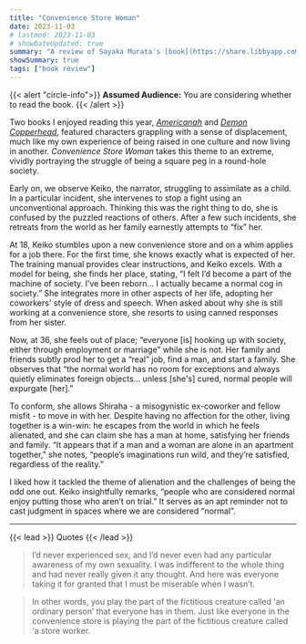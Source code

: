 ```yaml
---
title: "Convenience Store Woman"
date: 2023-11-03
# lastmod: 2023-11-03
# showDateUpdated: true
summary: "A review of Sayaka Murata's [book](https://share.libbyapp.com/title/3572396). "
showSummary: true
tags: ["book review"]
---
```


{{< alert "circle-info">}}
**Assumed Audience:** You are considering whether to read the book. 
{{< /alert >}}

Two books I enjoyed reading this year, *[Americanah](https://share.libbyapp.com/title/1209619)* and *[Demon Copperhead](https://share.libbyapp.com/title/8723752)*, featured characters grappling with a sense of displacement, much like my own experience of being raised in one culture and now living in another. *Convenience Store Woman* takes this theme to an extreme, vividly portraying the struggle of being a square peg in a round-hole society.

Early on, we observe Keiko, the narrator, struggling to assimilate as a child. In a particular incident, she intervenes to stop a fight using an unconventional approach. Thinking this was the right thing to do, she is confused by the puzzled reactions of others. After a few such incidents, she retreats from the world as her family earnestly attempts to “fix” her.

At 18, Keiko stumbles upon a new convenience store and on a whim applies for a job there. For the first time, she knows exactly what is expected of her. The training manual provides clear instructions, and Keiko excels. With a model for being, she finds her place, stating, “I felt I’d become a part of the machine of society. I’ve been reborn… I actually became a normal cog in society.” She integrates more in other aspects of her life, adopting her coworkers' style of dress and speech. When asked about why she is still working at a convenience store, she resorts to using canned responses from her sister.

Now, at 36, she feels out of place; “everyone \[is\] hooking up with society, either through employment or marriage” while she is not. Her family and friends subtly prod her to get a “real” job, find a man, and start a family. She observes that “the normal world has no room for exceptions and always quietly eliminates foreign objects… unless \[she's\] cured, normal people will expurgate \[her\].”

To conform, she allows Shiraha - a misogynistic ex-coworker and fellow misfit - to move in with her. Despite having no affection for the other, living together is a win-win: he escapes from the world in which he feels alienated, and she can claim she has a man at home, satisfying her friends and family. “It appears that if a man and a woman are alone in an apartment together," she notes, “people’s imaginations run wild, and they’re satisfied, regardless of the reality.”  

I liked how it tackled the theme of alienation and the challenges of being the odd one out. Keiko insightfully remarks, “people who are considered normal enjoy putting those who aren’t on trial.” It serves as an apt reminder not to cast judgment in spaces where we are considered “normal”.

---

{{< lead >}}
Quotes
{{< /lead >}}

> I’d never experienced sex, and I’d never even had any particular awareness of my own sexuality. I was indifferent to the whole thing and had never really given it any thought. And here was everyone taking it for granted that I must be miserable when I wasn’t.

> In other words, you play the part of the fictitious creature called ‘an ordinary person’ that everyone has in them. Just like everyone in the convenience store is playing the part of the fictitious creature called ‘a store worker.

